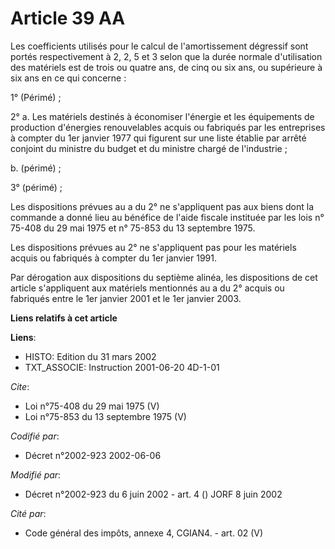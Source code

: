 # Article 39 AA

Les coefficients utilisés pour le calcul de l'amortissement dégressif sont portés respectivement à 2, 2, 5 et 3 selon que la
durée normale d'utilisation des matériels est de trois ou quatre ans, de cinq ou six ans, ou supérieure à six ans en ce qui
concerne : 

1° (Périmé) ; 

2° a. Les matériels destinés à économiser l'énergie et les équipements de production d'énergies renouvelables acquis ou
fabriqués par les entreprises à compter du 1er janvier 1977 qui figurent sur une liste établie par arrêté conjoint du
ministre du budget et du ministre chargé de l'industrie ; 

b. (périmé) ; 

3° (périmé) ; 

Les dispositions prévues au a du 2° ne s'appliquent pas aux biens dont la commande a donné lieu au bénéfice de l'aide fiscale
instituée par les lois n° 75-408 du 29 mai 1975 et n° 75-853 du 13 septembre 1975. 

Les dispositions prévues au 2° ne s'appliquent pas pour les matériels acquis ou fabriqués à compter du 1er janvier 1991. 

Par dérogation aux dispositions du septième alinéa, les dispositions de cet article s'appliquent aux matériels mentionnés au
a du 2° acquis ou fabriqués entre le 1er janvier 2001 et le 1er janvier 2003.

**Liens relatifs à cet article**

**Liens**:

  - HISTO: Edition du 31 mars 2002
  - TXT_ASSOCIE: Instruction 2001-06-20 4D-1-01

_Cite_:

  - Loi n°75-408 du 29 mai 1975 (V)
  - Loi n°75-853 du 13 septembre 1975 (V)

_Codifié par_:

  - Décret n°2002-923 2002-06-06

_Modifié par_:

  - Décret n°2002-923 du 6 juin 2002 - art. 4 () JORF 8 juin 2002

_Cité par_:

  - Code général des impôts, annexe 4, CGIAN4. - art. 02 (V)
